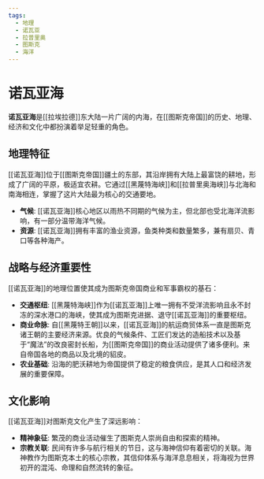```yaml
---
tags:
  - 地理
  - 诺瓦亚
  - 拉普里奥
  - 图斯克
  - 海洋
---
```

# 诺瓦亚海

**诺瓦亚海**是[[拉埃拉德]]东大陆一片广阔的内海，在[[图斯克帝国]]的历史、地理、经济和文化中都扮演着举足轻重的角色。

## 地理特征

[[诺瓦亚海]]位于[[图斯克帝国]]疆土的东部，其沿岸拥有大陆上最富饶的耕地，形成了广阔的平原，极适宜农耕。它通过[[黑蔑特海峡]]和[[拉普里奥海峡]]与北海和南海相连，掌握了这片大陆最为核心的交通要地。

*   **气候**: [[诺瓦亚海]]核心地区以雨热不同期的气候为主，但北部也受北海洋流影响，有一部分温带海洋气候。
*   **资源**: [[诺瓦亚海]]拥有丰富的渔业资源，鱼类种类和数量繁多，兼有扇贝、青口等各种海产。

## 战略与经济重要性

[[诺瓦亚海]]的地理位置使其成为图斯克帝国商业和军事霸权的基石：

*   **交通枢纽**: [[黑蔑特海峡]]作为[[诺瓦亚海]]上唯一拥有不受洋流影响且永不封冻的深水港口的海峡，使其成为图斯克进据、退守[[诺瓦亚海]]的重要枢纽。
*   **商业命脉**: 自[[黑蔑特王朝]]以来，[[诺瓦亚海]]的航运商贸体系一直是图斯克诸王朝的主要经济来源。优良的气候条件、工匠们发达的造船技术以及基于“魔法”的改良密封长船，为[[图斯克帝国]]的商业活动提供了诸多便利。来自帝国各地的商品以及北境的貂皮。
*   **农业基础**: 沿海的肥沃耕地为帝国提供了稳定的粮食供应，是其人口和经济发展的重要保障。

## 文化影响

[[诺瓦亚海]]对图斯克文化产生了深远影响：

*   **精神象征**: 繁茂的商业活动催生了图斯克人崇尚自由和探索的精神。
*   **宗教关联**: 民间有许多与航行相关的节日，这与海神信仰有着密切的关联。海神教作为图斯克本土的核心宗教，其信仰体系与海洋息息相关，将海视为世界初开的混沌、命理和自然流转的象征。
